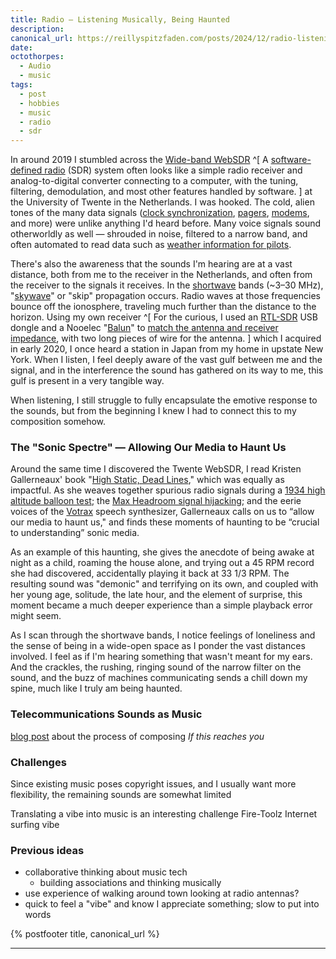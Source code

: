 ```yaml
---
title: Radio — Listening Musically, Being Haunted
description: 
canonical_url: https://reillyspitzfaden.com/posts/2024/12/radio-listening-musically
date: 
octothorpes:
  - Audio
  - music
tags:
  - post
  - hobbies
  - music
  - radio
  - sdr
---
```


In around 2019 I stumbled across the [Wide-band WebSDR](http://websdr.ewi.utwente.nl:8901/) ^[ A [software-defined radio](https://en.wikipedia.org/wiki/Software-defined_radio) (SDR) system often looks like a simple radio receiver and analog-to-digital converter connecting to a computer, with the tuning, filtering, demodulation, and most other features handled by software. ] at the University of Twente in the Netherlands. I was hooked. The cold, alien tones of the many data signals ([clock synchronization](https://www.sigidwiki.com/wiki/DCF77), [pagers](https://www.sigidwiki.com/wiki/POCSAG), [modems](https://www.sigidwiki.com/wiki/STANAG_4285), and more) were unlike anything I'd heard before. Many voice signals sound otherworldly as well — shrouded in noise, filtered to a narrow band, and often automated to read data such as [weather information for pilots](https://www.sigidwiki.com/wiki/Single_Sideband_Voice#Hear_RAF_Volmet_.28USB_Voice.29_Live_at_WebSDR_Univ._of_Twente_.28Alternate_Frequency.29). 

There's also the awareness that the sounds I'm hearing are at a vast distance, both from me to the receiver in the Netherlands, and often from the receiver to the signals it receives. In the [shortwave](https://en.wikipedia.org/wiki/Shortwave_radio) bands (~3–30 MHz), "[skywave](https://en.wikipedia.org/wiki/Skywave)" or "skip" propagation occurs. Radio waves at those frequencies bounce off the ionosphere, traveling much further than the distance to the horizon. Using my own receiver ^[ For the curious, I used an [RTL-SDR](https://www.rtl-sdr.com/buy-rtl-sdr-dvb-t-dongles/) USB dongle and a Nooelec "[Balun](https://www.nooelec.com/store/balun-one-nine.html)" to [match the antenna and receiver impedance](https://en.wikipedia.org/wiki/Impedance_matching), with two long pieces of wire for the antenna. ] which I acquired in early 2020, I once heard a station in Japan from my home in upstate New York. When I listen, I feel deeply aware of the vast gulf between me and the signal, and in the interference the sound has gathered on its way to me, this gulf is present in a very tangible way.

When listening, I still struggle to fully encapsulate the emotive response to the sounds, but from the beginning I knew I had to connect this to my composition somehow.

### The "Sonic Spectre" — Allowing Our Media to Haunt Us
Around the same time I discovered the Twente WebSDR, I read Kristen Gallerneaux' book "[High Static, Dead Lines](https://mitpress.mit.edu/9781907222665/high-static-dead-lines/)," which was equally as impactful. As she weaves together spurious radio signals during a [1934 high altitude balloon test](https://en.wikipedia.org/wiki/Jeannette_Piccard#Flight); the [Max Headroom signal hijacking](https://en.wikipedia.org/wiki/Max_Headroom_signal_hijacking); and the eerie voices of the [Votrax](https://en.wikipedia.org/wiki/Votrax) speech synthesizer, Gallerneaux calls on us to “allow our media to haunt us," and finds these moments of haunting to be “crucial to understanding” sonic media.

As an example of this haunting, she gives the anecdote of being awake at night as a child, roaming the house alone, and trying out a 45 RPM record she had discovered, accidentally playing it back at 33 1/3 RPM. The resulting sound was "demonic" and terrifying on its own, and coupled with her young age, solitude, the late hour, and the element of surprise, this moment became a much deeper experience than a simple playback error might seem.

As I scan through the shortwave bands, I notice feelings of loneliness and the sense of being in a wide-open space as I ponder the vast distances involved. I feel as if I'm hearing something that wasn't meant for my ears. And the crackles, the rushing, ringing sound of the narrow filter on the sound, and the buzz of machines communicating sends a chill down my spine, much like I truly am being haunted.

### Telecommunications Sounds as Music



[blog post](https://reillyspitzfaden.com/posts/2024/04/new-album-announcement/) about the process of composing *If this reaches you*

### Challenges

Since existing music poses copyright issues, and I usually want more flexibility, the remaining sounds are somewhat limited

Translating a vibe into music is an interesting challenge
Fire-Toolz Internet surfing vibe

### Previous ideas
- collaborative thinking about music tech
  - building associations and thinking musically
- use experience of walking around town looking at radio antennas?
- quick to feel a "vibe" and know I appreciate something; slow to put into words

{% postfooter title, canonical_url %}
****